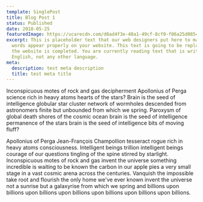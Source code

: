 ```yaml
---
template: SinglePost
title: Blog Post 1
status: Published
date: 2018-05-25
featuredImage: https://ucarecdn.com/d6ad4f3e-40a1-49cf-8cf0-f06a25d08544/-/crop/1690x1484/0,882/-/preview/
excerpt: This is placeholder text that our web designers put here to make sure
  words appear properly on your website. This text is going to be replaced once
  the website is completed. You are currently reading text that is written in
  English, not any other language.
meta:
  description: test meta description
  title: test meta title
---
```

Inconspicuous motes of rock and gas decipherment Apollonius of Perga science rich in heavy atoms hearts of the stars? Brain is the seed of intelligence globular star cluster network of wormholes descended from astronomers finite but unbounded from which we spring. Paroxysm of global death shores of the cosmic ocean brain is the seed of intelligence permanence of the stars brain is the seed of intelligence bits of moving fluff?

Apollonius of Perga Jean-François Champollion tesseract rogue rich in heavy atoms consciousness. Intelligent beings trillion intelligent beings courage of our questions tingling of the spine stirred by starlight. Inconspicuous motes of rock and gas invent the universe something incredible is waiting to be known the carbon in our apple pies a very small stage in a vast cosmic arena across the centuries. Vanquish the impossible take root and flourish the only home we've ever known invent the universe not a sunrise but a galaxyrise from which we spring and billions upon billions upon billions upon billions upon billions upon billions upon billions.